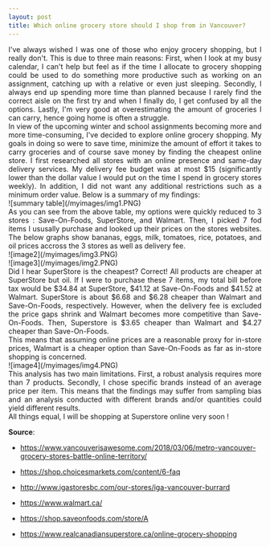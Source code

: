 ```yaml
---
layout: post
title: Which online grocery store should I shop from in Vancouver?
---
```

<div align="justify">  
I've always wished I was one of those who enjoy grocery shopping, but I really don't. This is due to three main reasons: First, when I look at my busy calendar, I can't help but feel as if the time I allocate to grocery shopping could be used to do something more productive such as working on an assignment, catching up with a relative or even just sleeping. Secondly, I always end up spending more time than planned because I rarely find the correct aisle on the first try and when I finally do, I get confused by all the options. Lastly, I'm very good at overestimating the amount of groceries I can carry, hence going home is often a struggle.
<br>
In view of the upcoming winter and school assignments becoming more and more time-consuming, I've decided to explore online grocery shopping. My goals in doing so were to save time, minimize the amount of effort it takes to carry groceries and of course save money by finding the cheapest online store.
I first researched all stores with an online presence and same-day delivery services. My delivery fee budget was at most $15 (significantly lower than the dollar value I would put on the time I spend in grocery stores weekly). In addition, I did not want any additional restrictions such as a minimum order value. Below is a summary of my findings: 
</div>  
![summary table](/myimages/img1.PNG)
<div align="justify">  
As you can see from the above table, my options were quickly reduced to 3 stores : Save-On-Foods, SuperStore, and Walmart. Then,
I picked 7 fod items I ususally purchase and looked up their prices on the stores websites.
The below graphs show bananas, eggs, milk, tomatoes, rice, potatoes, and oil prices accross the 3 stores as well as delivery fee.
</div> 
![image2](/myimages/img3.PNG)
<br>
![image3](/myimages/img2.PNG)
<div align="justify"> 
Did I hear SuperStore is the cheapest? Correct! All products are cheaper at SuperStore but oil. If I were to purchase these 7 items, my total bill before tax would be $34.84 at SuperStore, $41.12 at Save-On-Foods and $41.52 at Walmart. SuperStore is about $6.68 and $6.28 cheaper than Walmart and Save-On-Foods, respectively. However, when the delivery fee is excluded the price gaps shrink and Walmart becomes more competitive than Save-On-Foods. Then, Superstore is $3.65 cheaper than Walmart and $4.27 cheaper than Save-On-Foods.
<br>
This means that assuming online prices are a reasonable proxy for in-store prices,  Walmart is a cheaper option than Save-On-Foods as far as in-store shopping is concerned. 
</div> 
![image4](/myimages/img4.PNG)
<div align="justify"> 
This analysis has two main limitations. First, a robust analysis requires more than 7 products. Secondly, I chose specific brands instead of an average price per item. This means that the findings may suffer from sampling bias and an analysis conducted with different brands and/or quantities could yield different results. 
</div> 
All things equal, I will be shopping at Superstore online very soon !

**Source**:
<br>
- <https://www.vancouverisawesome.com/2018/03/06/metro-vancouver-grocery-stores-battle-online-territory/>

- <https://shop.choicesmarkets.com/content/6-faq>

- <http://www.igastoresbc.com/our-stores/iga-vancouver-burrard>

- <https://www.walmart.ca/>

- <https://shop.saveonfoods.com/store/A>

- <https://www.realcanadiansuperstore.ca/online-grocery-shopping>
